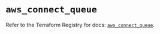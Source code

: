 # `aws_connect_queue`

Refer to the Terraform Registry for docs: [`aws_connect_queue`](https://registry.terraform.io/providers/hashicorp/aws/5.82.1/docs/resources/connect_queue).
